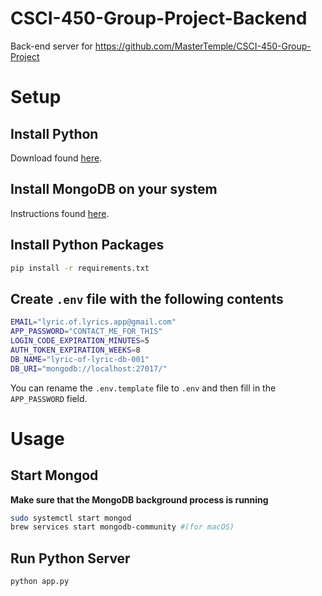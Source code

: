 # CSCI-450-Group-Project-Backend

Back-end server for https://github.com/MasterTemple/CSCI-450-Group-Project

# Setup

## Install Python

Download found [here](https://www.python.org/downloads/).

## Install MongoDB on your system

Instructions found [here](https://www.mongodb.com/docs/manual/administration/install-community/).

## Install Python Packages

```sh
pip install -r requirements.txt
```

## Create `.env` file with the following contents

```sh
EMAIL="lyric.of.lyrics.app@gmail.com"
APP_PASSWORD="CONTACT_ME_FOR_THIS"
LOGIN_CODE_EXPIRATION_MINUTES=5
AUTH_TOKEN_EXPIRATION_WEEKS=8
DB_NAME="lyric-of-lyric-db-001"
DB_URI="mongodb://localhost:27017/"
```

You can rename the `.env.template` file to `.env` and then fill in the `APP_PASSWORD` field.

# Usage

## Start Mongod

**Make sure that the MongoDB background process is running**

```sh
sudo systemctl start mongod
brew services start mongodb-community #(for macOS)
```

## Run Python Server

```sh
python app.py
```
